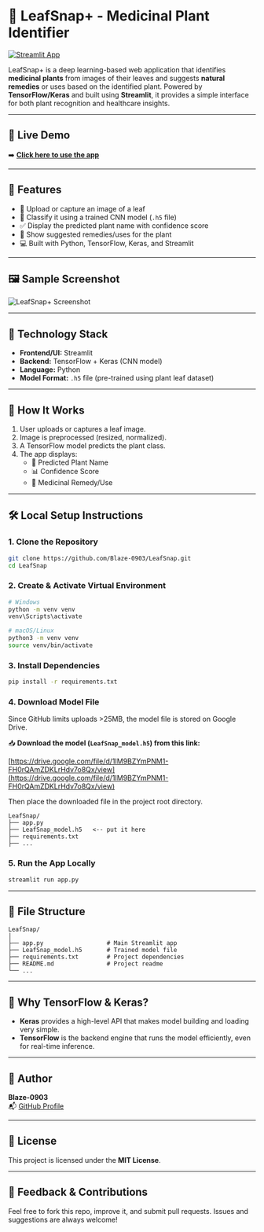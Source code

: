 # 🌿 LeafSnap+ - Medicinal Plant Identifier

[![Streamlit App](https://img.shields.io/badge/Launch%20App-LeafSnap+-brightgreen?logo=streamlit)](https://leafsnap-7g8ydx3wapsv2jvyedaafg.streamlit.app/)

LeafSnap+ is a deep learning-based web application that identifies **medicinal plants** from images of their leaves and suggests **natural remedies** or uses based on the identified plant. Powered by **TensorFlow/Keras** and built using **Streamlit**, it provides a simple interface for both plant recognition and healthcare insights.

---

## 🔗 Live Demo

➡️ **[Click here to use the app](https://leafsnap-7g8ydx3wapsv2jvyedaafg.streamlit.app/)**

---

## 📸 Features

- 🌱 Upload or capture an image of a leaf
- 🧠 Classify it using a trained CNN model (`.h5` file)
- ✅ Display the predicted plant name with confidence score
- 💊 Show suggested remedies/uses for the plant
- 💻 Built with Python, TensorFlow, Keras, and Streamlit

---

## 🖼 Sample Screenshot

![LeafSnap+ Screenshot](https://user-images.githubusercontent.com/your-screenshot-link.png) <!-- Optional -->

---

## 🚀 Technology Stack

- **Frontend/UI:** Streamlit
- **Backend:** TensorFlow + Keras (CNN model)
- **Language:** Python
- **Model Format:** `.h5` file (pre-trained using plant leaf dataset)

---

## 🧪 How It Works

1. User uploads or captures a leaf image.
2. Image is preprocessed (resized, normalized).
3. A TensorFlow model predicts the plant class.
4. The app displays:
   - 🌿 Predicted Plant Name
   - 📊 Confidence Score
   - 💊 Medicinal Remedy/Use

---

## 🛠 Local Setup Instructions

### 1. Clone the Repository

```bash
git clone https://github.com/Blaze-0903/LeafSnap.git
cd LeafSnap
```

### 2. Create & Activate Virtual Environment

```bash
# Windows
python -m venv venv
venv\Scripts\activate

# macOS/Linux
python3 -m venv venv
source venv/bin/activate
```

### 3. Install Dependencies

```bash
pip install -r requirements.txt
```

### 4. Download Model File

Since GitHub limits uploads >25MB, the model file is stored on Google Drive.

📥 **Download the model (`LeafSnap_model.h5`) from this link:**

[https://drive.google.com/file/d/1IM9BZYmPNM1-FH0rQAmZDKLrHdv7o8Qx/view](https://drive.google.com/file/d/1IM9BZYmPNM1-FH0rQAmZDKLrHdv7o8Qx/view)

Then place the downloaded file in the project root directory.

```
LeafSnap/
├── app.py
├── LeafSnap_model.h5   <-- put it here
├── requirements.txt
├── ...
```

### 5. Run the App Locally

```bash
streamlit run app.py
```

---

## 📁 File Structure

```
LeafSnap/
│
├── app.py                  # Main Streamlit app
├── LeafSnap_model.h5       # Trained model file
├── requirements.txt        # Project dependencies
├── README.md               # Project readme
└── ...
```

---

## 🧠 Why TensorFlow & Keras?

- **Keras** provides a high-level API that makes model building and loading very simple.
- **TensorFlow** is the backend engine that runs the model efficiently, even for real-time inference.

---

## 👤 Author

**Blaze-0903**  
📬 [GitHub Profile](https://github.com/Blaze-0903)

---

## 📜 License

This project is licensed under the **MIT License**.

---

## 💬 Feedback & Contributions

Feel free to fork this repo, improve it, and submit pull requests. Issues and suggestions are always welcome!
